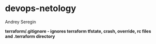 # devops-netology
Andrey Seregin

**terraform/.gitignore - ignores terraform tfstate, crash, override, rc files and .terraform directory**
